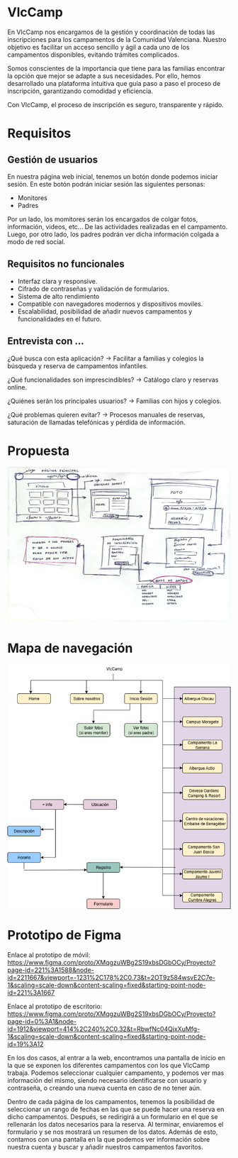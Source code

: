 # VlcCamp
En VlcCamp nos encargamos de la gestión y coordinación de todas las inscripciones para los campamentos de la Comunidad Valenciana. Nuestro objetivo es facilitar un acceso sencillo y ágil a cada uno de los campamentos disponibles, evitando trámites complicados.

Somos conscientes de la importancia que tiene para las familias encontrar la opción que mejor se adapte a sus necesidades. Por ello, hemos desarrollado una plataforma intuitiva que guía paso a paso el proceso de inscripción, garantizando comodidad y eficiencia.

Con VlcCamp, el proceso de inscripción es seguro, transparente y rápido.

# Requisitos

## Gestión de usuarios

En nuestra página web inicial, tenemos un botón donde podemos iniciar sesión. En este botón podrán iniciar sesión las siguientes personas:
- Monitores
- Padres

Por un lado, los momitores serán los encargados de colgar fotos, información, videos, etc... De las actividades realizadas en el campamento. Luego, por otro lado, los padres podrán ver dicha información colgada a modo de red social.

## Requisitos no funcionales

- Interfaz clara y responsive.
- Cifrado de contraseñas y validación de formularios.
- Sistema de alto rendimiento
- Compatible con navegadores modernos y dispositivos moviles.
- Escalabilidad, posibilidad de añadir nuevos campamentos y funcionalidades en el futuro.

## Entrevista con ...

¿Qué busca con esta aplicación? → Facilitar a familias y colegios la búsqueda y reserva de campamentos infantiles.

¿Qué funcionalidades son imprescindibles? → Catálogo claro y reservas online.

¿Quiénes serán los principales usuarios? → Familias con hijos y colegios.

¿Qué problemas quieren evitar? → Procesos manuales de reservas, saturación de llamadas telefónicas y pérdida de información.

# Propuesta
![Propuesta](./prototipo.jpeg)

# Mapa de navegación

![Diagrama VlcCamp](./VlcCampDiagrama.drawio.png)

# Prototipo de Figma


Enlace al prototipo de móvil: https://www.figma.com/proto/XMqgzuWBg2S19xbsDGbOCy/Proyecto?page-id=221%3A1588&node-id=2211667&viewport=-1231%2C178%2C0.73&t=2OT9z584wsvE2C7e-1&scaling=scale-down&content-scaling=fixed&starting-point-node-id=221%3A1667

Enlace al prototipo de escritorio: https://www.figma.com/proto/XMqgzuWBg2S19xbsDGbOCy/Proyecto?page-id=0%3A1&node-id=1912&viewport=414%2C240%2C0.32&t=RbwfNc04QjxXuMfg-1&scaling=scale-down&content-scaling=fixed&starting-point-node-id=19%3A12

En los dos casos, al entrar a la web, encontramos una pantalla de inicio en la que se exponen los diferentes campamentos con los que VlcCamp trabaja. Podemos seleccionar cualquier campamento, y podemos ver mas información del mismo, siendo necesario identificarse con usuario y contraseña, o creando una nueva cuenta en caso de no tener aún.

Dentro de cada página de los campamentos, tenemos la posibilidad de seleccionar un rango de fechas en las que se puede hacer una reserva en dicho campamentos. Después, se redirigirá a un formulario en el que se rellenarán los datos necesarios para la reserva. Al terminar, enviaremos el formulario y se nos mostrará un resumen de los datos.
Además de esto, contamos con una pantalla en la que podemos ver información sobre nuestra cuenta y buscar y añadir nuestros campamentos favoritos. 
